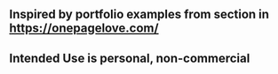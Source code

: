 ## Inspired by portfolio examples from section in https://onepagelove.com/
## Intended Use is personal, non-commercial
